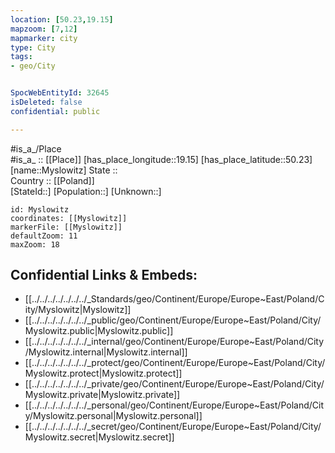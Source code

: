 ```yaml
---
location: [50.23,19.15] 
mapzoom: [7,12] 
mapmarker: city 
type: City
tags:
- geo/City


SpocWebEntityId: 32645
isDeleted: false
confidential: public

---
```

#is_a_/Place  
#is_a_ :: [[Place]] 
[has_place_longitude::19.15] 
[has_place_latitude::50.23] 
[name::Myslowitz] 
State ::  
Country :: [[Poland]]  
[StateId::] 
[Population::] 
[Unknown::] 


```leaflet
id: Myslowitz
coordinates: [[Myslowitz]] 
markerFile: [[Myslowitz]] 
defaultZoom: 11 
maxZoom: 18
```


## Confidential Links & Embeds: 
- [[../../../../../../../_Standards/geo/Continent/Europe/Europe~East/Poland/City/Myslowitz|Myslowitz]] 
- [[../../../../../../../_public/geo/Continent/Europe/Europe~East/Poland/City/Myslowitz.public|Myslowitz.public]] 
- [[../../../../../../../_internal/geo/Continent/Europe/Europe~East/Poland/City/Myslowitz.internal|Myslowitz.internal]] 
- [[../../../../../../../_protect/geo/Continent/Europe/Europe~East/Poland/City/Myslowitz.protect|Myslowitz.protect]] 
- [[../../../../../../../_private/geo/Continent/Europe/Europe~East/Poland/City/Myslowitz.private|Myslowitz.private]] 
- [[../../../../../../../_personal/geo/Continent/Europe/Europe~East/Poland/City/Myslowitz.personal|Myslowitz.personal]] 
- [[../../../../../../../_secret/geo/Continent/Europe/Europe~East/Poland/City/Myslowitz.secret|Myslowitz.secret]] 
